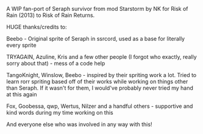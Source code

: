A WIP fan-port of Seraph survivor from mod Starstorm by NK for Risk of Rain (2013) to Risk of Rain Returns.

HUGE thanks/credits to:

Beebo - Original sprite of Seraph in ssrcord, used as a base for literally every sprite

TRYAGAIN, Azuline, Kris and a few other people (I forgot who exactly, really sorry about that) - mess of a code help

TangoKnight, Winslow, Beebo - inspired by their spriting work a lot. Tried to learn rorr spriting based off of their works while working on things other than Seraph. If it wasn't for them, I would've probably never tried my hand at this again

Fox, Goobessa, qwp, Wertus, Nilzer and a handful others - supportive and kind words during my time working on this

And everyone else who was involved in any way with this!
